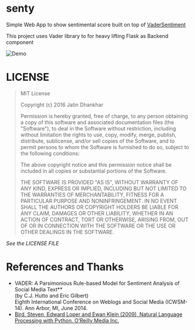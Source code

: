 # senty
Simple Web App to show sentimental score built on top of [VaderSentiment](https://github.com/cjhutto/vaderSentiment)

This project uses Vader library to for heavy lifting
Flask as Backend component

![Demo](demo.png)
# LICENSE
<blockquote>
MIT License

Copyright (c) 2016 Jatin Dhankhar

Permission is hereby granted, free of charge, to any person obtaining a copy
of this software and associated documentation files (the "Software"), to deal
in the Software without restriction, including without limitation the rights
to use, copy, modify, merge, publish, distribute, sublicense, and/or sell
copies of the Software, and to permit persons to whom the Software is
furnished to do so, subject to the following conditions:

The above copyright notice and this permission notice shall be included in all
copies or substantial portions of the Software.

THE SOFTWARE IS PROVIDED "AS IS", WITHOUT WARRANTY OF ANY KIND, EXPRESS OR
IMPLIED, INCLUDING BUT NOT LIMITED TO THE WARRANTIES OF MERCHANTABILITY,
FITNESS FOR A PARTICULAR PURPOSE AND NONINFRINGEMENT. IN NO EVENT SHALL THE
AUTHORS OR COPYRIGHT HOLDERS BE LIABLE FOR ANY CLAIM, DAMAGES OR OTHER
LIABILITY, WHETHER IN AN ACTION OF CONTRACT, TORT OR OTHERWISE, ARISING FROM,
OUT OF OR IN CONNECTION WITH THE SOFTWARE OR THE USE OR OTHER DEALINGS IN THE
SOFTWARE.
</blockquote>
<i> See the LICENSE FILE </i>

# References and Thanks
* VADER: A Parsimonious Rule-based Model for Sentiment Analysis of Social Media Text** <br />
  (by C.J. Hutto and Eric Gilbert) <br />
  Eighth International Conference on Weblogs and Social Media (ICWSM-14). Ann Arbor, MI, June 2014.
* [Bird, Steven, Edward Loper and Ewan Klein (2009), Natural Language Processing with Python. O’Reilly Media Inc.](http://www.nltk.org")
